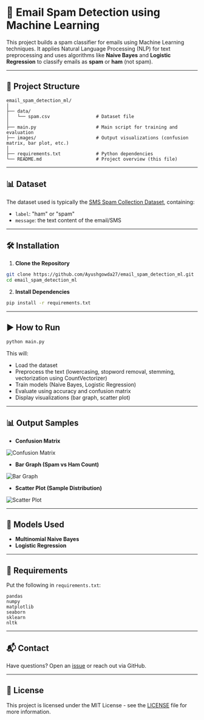 # 📧 Email Spam Detection using Machine Learning

This project builds a spam classifier for emails using Machine Learning techniques. It applies Natural Language Processing (NLP) for text preprocessing and uses algorithms like **Naive Bayes** and **Logistic Regression** to classify emails as **spam** or **ham** (not spam).

---

## 📂 Project Structure

```
email_spam_detection_ml/
│
├── data/
│   └── spam.csv                 # Dataset file
│
├── main.py                      # Main script for training and evaluation
├── images/                      # Output visualizations (confusion matrix, bar plot, etc.)
│
├── requirements.txt             # Python dependencies
└── README.md                    # Project overview (this file)
```

---

## 📊 Dataset

The dataset used is typically the [SMS Spam Collection Dataset](https://www.kaggle.com/datasets/uciml/sms-spam-collection-dataset), containing:

- `label`: "ham" or "spam"
- `message`: the text content of the email/SMS

---

## 🛠️ Installation

1. **Clone the Repository**

```bash
git clone https://github.com/Ayushgowda27/email_spam_detection_ml.git
cd email_spam_detection_ml
```

2. **Install Dependencies**

```bash
pip install -r requirements.txt
```

---

## ▶️ How to Run

```bash
python main.py
```

This will:

- Load the dataset
- Preprocess the text (lowercasing, stopword removal, stemming, vectorization using CountVectorizer)
- Train models (Naive Bayes, Logistic Regression)
- Evaluate using accuracy and confusion matrix
- Display visualizations (bar graph, scatter plot)

---

## 📊 Output Samples

- **Confusion Matrix**

![Confusion Matrix](images/confusion_matrix.png)

- **Bar Graph (Spam vs Ham Count)**

![Bar Graph](images/bar_graph.png)

- **Scatter Plot (Sample Distribution)**

![Scatter Plot](images/scatter_plot.png)

---

## 🧠 Models Used

- **Multinomial Naive Bayes**
- **Logistic Regression**

---

## 🧪 Requirements

Put the following in `requirements.txt`:

```
pandas
numpy
matplotlib
seaborn
sklearn
nltk
```

---

## 📬 Contact

Have questions? Open an [issue](https://github.com/Ayushgowda27/email_spam_detection_ml/issues) or reach out via GitHub.

---

## 📄 License

This project is licensed under the MIT License - see the [LICENSE](LICENSE) file for more information.
